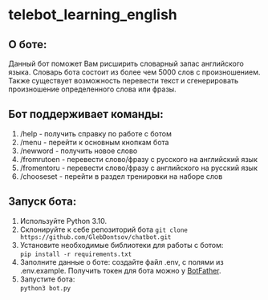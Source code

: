 # telebot_learning_english

## О боте:
Данный бот поможет Вам рисширить словарный запас английского языка. Словарь бота состоит из более чем 5000 слов с произношением. Также существует возможность перевести текст и сгенерировать произношение определенного слова или фразы.

## Бот поддерживает команды:
1. /help - получить справку по работе с ботом
2. /menu - перейти к основным кнопкам бота
3. /newword - получить новое слово
4. /fromrutoen - перевести слово/фразу с русского на английский язык
5. /fromentoru - перевести слово/фразу с английского на русский язык
6. /chooseset - перейти в раздел тренировки на наборе слов

## Запуск бота:
1. Используйте Python 3.10.
2. Склонируйте к себе репозиторий бота
`git clone https://github.com/GlebDontsov/chatbot.git`
3. Установите необходимые библиотеки для работы с ботом:  
`pip install -r requirements.txt`
4. Заполните данные о боте: создайте файл .env, с полями из .env.example. Получить токен для бота можно 
у [BotFather](https://t.me/BotFather).
5. Запустите бота:  
`python3 bot.py`
